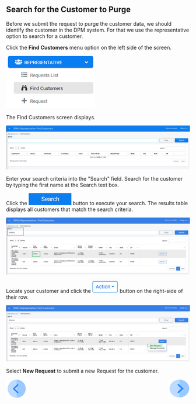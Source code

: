 ## Search for the Customer to Purge

Before we submit the request to purge the customer data, we should identify the customer in the DPM system. For that we use the representative option to search for a customer. 

Click the **Find Customers** menu option on the left side of the screen. 

 ![image](../images/06_Purging_Representative_FindCustomers_Menu.png)

The Find Customers screen displays.

![image](../images/06_Purging_Representative_FindCustomers.png)

Enter your search criteria into the "Search" field. Search for the customer by typing the first name at the Search text box. 

Click the ![image](../images/06_Purging_Representative_Search.png) button to execute your search. The results table displays all customers that match the search criteria.

![image](../images/06_Purging_search_customer.png)

Locate your customer and click the ![image](../images/06_Purging_Representative_Action.png) button on the right-side of their row. 

![image](../images/06_Purging_Submit_Request_from_Search.png)

Select **New Request** to submit a new Request for the customer.





[![Previous](../images/Previous.png)]( 03_02_Purging_Login.md)[<img align="right" width="60" height="54" src="../images/Next.png">](03_03_Purging_Submit_a_Request_to_Purge.md)
